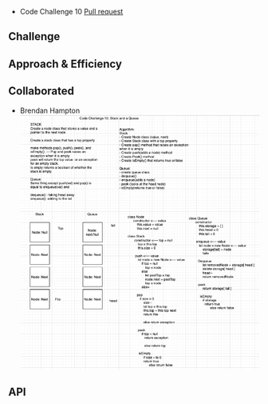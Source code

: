 - Code Challenge 10 [Pull request](https://github.com/Chris-Bortel/data-structures-and-algorithms/pull/41)

## Challenge

<!-- Description of the challenge -->

<!-- Write a function that takes in two linked lists as arguments. Zip the two lists together so that the order in ll-1 node1, ll-2 node1, ll-1 node2, ll-2 node2, etc. Print one linked list. -->

## Approach & Efficiency

<!-- What approach did you take? Why? What is the Big O space/time for this approach? -->

## Collaborated

- Brendan Hampton
  ![](stack-and-queue.png)

## API

<!-- Description of each method publicly available to your Linked List -->
